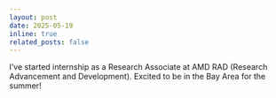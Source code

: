 ```yaml
---
layout: post
date: 2025-05-19
inline: true
related_posts: false
---
```


I’ve started internship as a Research Associate at AMD RAD (Research Advancement and Development). Excited to be in the Bay Area for the summer!
